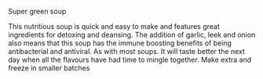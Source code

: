 Super green soup

This nutritious soup is quick and easy to make and features great ingredients for detoxing and deansing. The addition of garlic, leek and onion also means that this soup has the immune boosting benefits of being antibacterial and antiviral. As with most soups. It will taste better the next day when all the flavours have had time to mingle together. Make extra and freeze in smaller batches